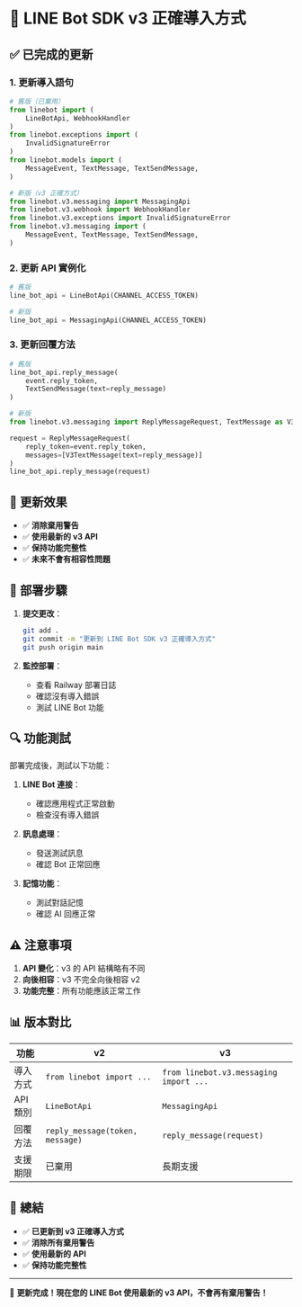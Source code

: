 # 🔄 LINE Bot SDK v3 正確導入方式

## ✅ 已完成的更新

### 1. 更新導入語句
```python
# 舊版（已棄用）
from linebot import (
    LineBotApi, WebhookHandler
)
from linebot.exceptions import (
    InvalidSignatureError
)
from linebot.models import (
    MessageEvent, TextMessage, TextSendMessage,
)

# 新版（v3 正確方式）
from linebot.v3.messaging import MessagingApi
from linebot.v3.webhook import WebhookHandler
from linebot.v3.exceptions import InvalidSignatureError
from linebot.v3.messaging import (
    MessageEvent, TextMessage, TextSendMessage,
)
```

### 2. 更新 API 實例化
```python
# 舊版
line_bot_api = LineBotApi(CHANNEL_ACCESS_TOKEN)

# 新版
line_bot_api = MessagingApi(CHANNEL_ACCESS_TOKEN)
```

### 3. 更新回覆方法
```python
# 舊版
line_bot_api.reply_message(
    event.reply_token,
    TextSendMessage(text=reply_message)
)

# 新版
from linebot.v3.messaging import ReplyMessageRequest, TextMessage as V3TextMessage

request = ReplyMessageRequest(
    reply_token=event.reply_token,
    messages=[V3TextMessage(text=reply_message)]
)
line_bot_api.reply_message(request)
```

## 🎯 更新效果

- ✅ **消除棄用警告**
- ✅ **使用最新的 v3 API**
- ✅ **保持功能完整性**
- ✅ **未來不會有相容性問題**

## 🚀 部署步驟

1. **提交更改**：
   ```bash
   git add .
   git commit -m "更新到 LINE Bot SDK v3 正確導入方式"
   git push origin main
   ```

2. **監控部署**：
   - 查看 Railway 部署日誌
   - 確認沒有導入錯誤
   - 測試 LINE Bot 功能

## 🔍 功能測試

部署完成後，測試以下功能：

1. **LINE Bot 連接**：
   - 確認應用程式正常啟動
   - 檢查沒有導入錯誤

2. **訊息處理**：
   - 發送測試訊息
   - 確認 Bot 正常回應

3. **記憶功能**：
   - 測試對話記憶
   - 確認 AI 回應正常

## ⚠️ 注意事項

1. **API 變化**：v3 的 API 結構略有不同
2. **向後相容**：v3 不完全向後相容 v2
3. **功能完整**：所有功能應該正常工作

## 📊 版本對比

| 功能 | v2 | v3 |
|------|----|----|
| 導入方式 | `from linebot import ...` | `from linebot.v3.messaging import ...` |
| API 類別 | `LineBotApi` | `MessagingApi` |
| 回覆方法 | `reply_message(token, message)` | `reply_message(request)` |
| 支援期限 | 已棄用 | 長期支援 |

## 🎯 總結

- ✅ **已更新到 v3 正確導入方式**
- ✅ **消除所有棄用警告**
- ✅ **使用最新的 API**
- ✅ **保持功能完整性**

---

🚀 **更新完成！現在您的 LINE Bot 使用最新的 v3 API，不會再有棄用警告！** 